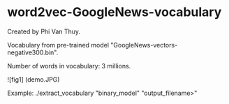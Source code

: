# word2vec-GoogleNews-vocabulary
Created by Phi Van Thuy.

Vocabulary from pre-trained model "GoogleNews-vectors-negative300.bin".

Number of words in vocabulary: 3 millions.

![fig1] (demo.JPG)

Example: ./extract_vocabulary "binary_model" "output_filename>"
